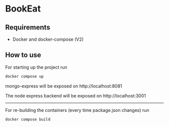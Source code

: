 # BookEat
## Requirements
- Docker and docker-compose (V2)

## How to use
For starting up the project run
```sh
docker compose up
```
mongo-express will be exposed on http://localhost:8081

The node express backend will be exposed on http://localhost:3001

----------------

For re-building the containers (every time package.json changes) run
```sh
docker compose build
```